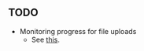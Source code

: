 ## TODO

* Monitoring progress for file uploads
  - See [this](https://stackoverflow.com/questions/13909900/progress-of-python-requests-post).

